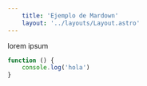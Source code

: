 ```yaml
---
    title: 'Ejemplo de Mardown'
    layout: '../layouts/Layout.astro'
---
```



lorem ipsum

```javascript
function () {
    console.log('hola')
}
```